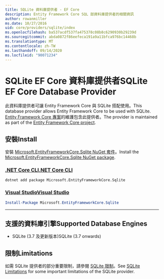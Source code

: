 ```yaml
---
title: SQLite 資料庫提供者 - EF Core
description: Entity Framework Core SQL 部資料庫提供者的相關資訊
author: rowanmiller
ms.date: 10/27/2016
uid: core/providers/sqlite/index
ms.openlocfilehash: ba537acdf537fa475378c08b8c6290930b29239d
ms.sourcegitcommit: abda0872f86eefeca191a9a11bfca976bc14468b
ms.translationtype: MT
ms.contentlocale: zh-TW
ms.lasthandoff: 09/14/2020
ms.locfileid: "90071234"
---
```

# <a name="sqlite-ef-core-database-provider"></a><span data-ttu-id="ee71d-103">SQLite EF Core 資料庫提供者</span><span class="sxs-lookup"><span data-stu-id="ee71d-103">SQLite EF Core Database Provider</span></span>

<span data-ttu-id="ee71d-104">此資料庫提供者可讓 Entity Framework Core 與 SQLite 搭配使用。</span><span class="sxs-lookup"><span data-stu-id="ee71d-104">This database provider allows Entity Framework Core to be used with SQLite.</span></span> <span data-ttu-id="ee71d-105">[Entity Framework Core 專案](https://github.com/aspnet/EntityFrameworkCore)的維護包含此提供者。</span><span class="sxs-lookup"><span data-stu-id="ee71d-105">The provider is maintained as part of the [Entity Framework Core project](https://github.com/aspnet/EntityFrameworkCore).</span></span>

## <a name="install"></a><span data-ttu-id="ee71d-106">安裝</span><span class="sxs-lookup"><span data-stu-id="ee71d-106">Install</span></span>

<span data-ttu-id="ee71d-107">安裝 [Microsoft.EntityFrameworkCore.Sqlite NuGet 套件](https://www.nuget.org/packages/Microsoft.EntityFrameworkCore.Sqlite/)。</span><span class="sxs-lookup"><span data-stu-id="ee71d-107">Install the [Microsoft.EntityFrameworkCore.Sqlite NuGet package](https://www.nuget.org/packages/Microsoft.EntityFrameworkCore.Sqlite/).</span></span>

### <a name="net-core-cli"></a>[<span data-ttu-id="ee71d-108">.NET Core CLI</span><span class="sxs-lookup"><span data-stu-id="ee71d-108">.NET Core CLI</span></span>](#tab/dotnet-core-cli)

```dotnetcli
dotnet add package Microsoft.EntityFrameworkCore.Sqlite
```

### <a name="visual-studio"></a>[<span data-ttu-id="ee71d-109">Visual Studio</span><span class="sxs-lookup"><span data-stu-id="ee71d-109">Visual Studio</span></span>](#tab/vs)

``` powershell
Install-Package Microsoft.EntityFrameworkCore.Sqlite
```

***

## <a name="supported-database-engines"></a><span data-ttu-id="ee71d-110">支援的資料庫引擎</span><span class="sxs-lookup"><span data-stu-id="ee71d-110">Supported Database Engines</span></span>

* <span data-ttu-id="ee71d-111">SQLite (3.7 及更新版本)</span><span class="sxs-lookup"><span data-stu-id="ee71d-111">SQLite (3.7 onwards)</span></span>

## <a name="limitations"></a><span data-ttu-id="ee71d-112">限制</span><span class="sxs-lookup"><span data-stu-id="ee71d-112">Limitations</span></span>

<span data-ttu-id="ee71d-113">如需 SQLite 提供者的部分重要限制，請參閱 [SQLite 限制](xref:core/providers/sqlite/limitations)。</span><span class="sxs-lookup"><span data-stu-id="ee71d-113">See [SQLite Limitations](xref:core/providers/sqlite/limitations) for some important limitations of the SQLite provider.</span></span>
